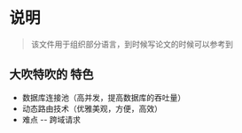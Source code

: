 # 说明

> 该文件用于组织部分语言，到时候写论文的时候可以参考到

## 大吹特吹的    特色

- 数据库连接池（高并发，提高数据库的吞吐量）
- 动态路由技术（优雅美观，方便，高效）
- 难点 -- 跨域请求